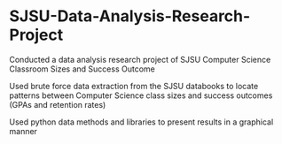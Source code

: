 # SJSU-Data-Analysis-Research-Project
Conducted a data analysis research project of SJSU Computer Science Classroom Sizes and Success Outcome

Used brute force data extraction from the SJSU databooks to locate patterns between Computer Science class sizes and success outcomes (GPAs and retention rates)

Used python data methods and libraries to present results in a graphical manner
